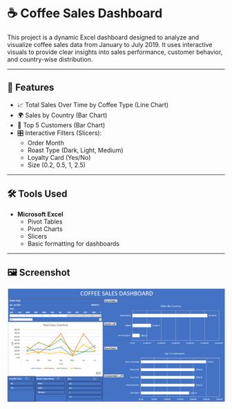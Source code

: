 # ☕ Coffee Sales Dashboard

This project is a dynamic Excel dashboard designed to analyze and visualize coffee sales data from January to July 2019. It uses interactive visuals to provide clear insights into sales performance, customer behavior, and country-wise distribution.

---

## 📌 Features

- 📈 Total Sales Over Time by Coffee Type (Line Chart)
- 🌍 Sales by Country (Bar Chart)
- 👥 Top 5 Customers (Bar Chart)
- 🎛 Interactive Filters (Slicers):
  - Order Month
  - Roast Type (Dark, Light, Medium)
  - Loyalty Card (Yes/No)
  - Size (0.2, 0.5, 1, 2.5)

---

## 🛠 Tools Used

- **Microsoft Excel**
  - Pivot Tables
  - Pivot Charts
  - Slicers
  - Basic formatting for dashboards

---

## 🖼 Screenshot

![Coffee Sales Dashboard](Screenshot%202025-07-16%20234545.png)



